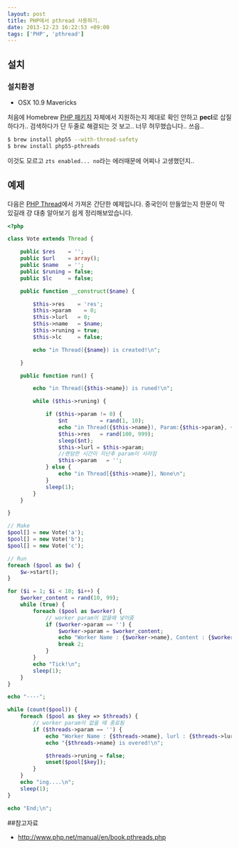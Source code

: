 ```yaml
---
layout: post
title: PHP에서 pthread 사용하기.
date: 2013-12-23 16:22:53 +09:00
tags: ['PHP', 'pthread']
---
```


## 설치

### 설치환경

- OSX 10.9 Mavericks

처음에 Homebrew [PHP 패키지](https://github.com/josegonzalez/homebrew-php) 자체에서 지원하는지 제대로 확인 안하고 **pecl**로 삽질하다가.. 검색하다가 단 두줄로 해결되는 것 보고.. 너무 허무했습니다.. 쓰읍..


```bash
$ brew install php55 --with-thread-safety
$ brew install php55-pthreads
```

이것도 모르고 `zts enabled... no`라는 에러때문에 어찌나 고생했던지..

## 예제

다음은 [PHP Thread](http://www.php.net/manual/en/class.thread.php)에서 가져온 간단한 예제입니다. 중국인이 만들었는지 한문이 막 있길래 걍 대충 알아보기 쉽게 정리해보았습니다.

```php
<?php

class Vote extends Thread {

    public $res    = '';
    public $url    = array();
    public $name   = '';
    public $runing = false;
    public $lc     = false;

    public function __construct($name) {

        $this->res    = 'res';
        $this->param    = 0;
        $this->lurl   = 0;
        $this->name   = $name;
        $this->runing = true;
        $this->lc     = false;

        echo "in Thread({$name}) is created!\n";

    }

    public function run() {

        echo "in Thread({$this->name}) is runed!\n";

        while ($this->runing) {

            if ($this->param != 0) {
                $nt          = rand(1, 10);
                echo "in Thread({$this->name}), Param:{$this->param}, {$nt}..\n";
                $this->res   = rand(100, 999);
                sleep($nt);
                $this->lurl = $this->param;
                //랜덤한 시간이 지난후 param이 사라짐
                $this->param   = '';
            } else {
                echo "in Thread[{$this->name}], None\n";
            }
            sleep(1);
        }
    }

}

// Make
$pool[] = new Vote('a');
$pool[] = new Vote('b');
$pool[] = new Vote('c');

// Run
foreach ($pool as $w) {
    $w->start();
}

for ($i = 1; $i < 10; $i++) {
    $worker_content = rand(10, 99);
    while (true) {
        foreach ($pool as $worker) {
            // worker param이 없을때 넣어줌
            if ($worker->param == '') {
                $worker->param = $worker_content;
                echo "Worker Name : {$worker->name}, Content : {$worker_content}, lurl : {$worker->lurl}, res : {$worker->res}.\n";
                break 2;
            }
        }
        echo "Tick!\n";
        sleep(1);
    }
}

echo "----";

while (count($pool)) {
    foreach ($pool as $key => $threads) {
    	// worker param이 없을 때 종료됨
        if ($threads->param == '') {
            echo "Worker Name : {$threads->name}, lurl : {$threads->lurl}, res : {$threads->res}.\n";
            echo "{$threads->name} is overed!\n";

            $threads->runing = false;
            unset($pool[$key]);
        }
    }
    echo "ing....\n";
    sleep(1);
}

echo "End;\n";
```

##참고자료

- <http://www.php.net/manual/en/book.pthreads.php>

